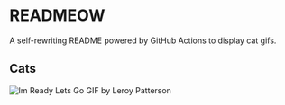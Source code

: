 # READMEOW

A self-rewriting README powered by GitHub Actions to display cat gifs.

## Cats

![Im Ready Lets Go GIF by Leroy Patterson](https://media4.giphy.com/media/CjmvTCZf2U3p09Cn0h/200.gif?cid=9acd02dapq91dzk2trskm80z80jafen6zg75fz2axd4hbbsm&ep=v1_gifs_search&rid=200.gif&ct=g)
